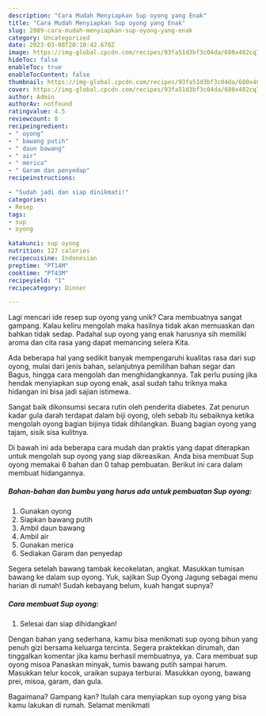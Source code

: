 ```yaml
---
description: "Cara Mudah Menyiapkan Sup oyong yang Enak"
title: "Cara Mudah Menyiapkan Sup oyong yang Enak"
slug: 2089-cara-mudah-menyiapkan-sup-oyong-yang-enak
category: Uncategorized
date: 2023-03-08T20:10:42.678Z
image: https://img-global.cpcdn.com/recipes/93fa51d3bf3c04da/680x482cq70/sup-oyong-foto-resep-utama.jpg
hideToc: false
enableToc: true
enableTocContent: false
thumbnail: https://img-global.cpcdn.com/recipes/93fa51d3bf3c04da/680x482cq70/sup-oyong-foto-resep-utama.jpg
cover: https://img-global.cpcdn.com/recipes/93fa51d3bf3c04da/680x482cq70/sup-oyong-foto-resep-utama.jpg
author: Admin
authorAv: notfound
ratingvalue: 4.5
reviewcount: 8
recipeingredient:
- " oyong"
- " bawang putih"
- " daun bawang"
- " air"
- " merica"
- " Garam dan penyedap"
recipeinstructions:

- "Sudah jadi dan siap dinikmati!"
categories:
- Resep
tags:
- sup
- oyong

katakunci: sup oyong 
nutrition: 127 calories
recipecuisine: Indonesian
preptime: "PT14M"
cooktime: "PT43M"
recipeyield: "1"
recipecategory: Dinner

---
```





Lagi mencari ide resep sup oyong yang unik? Cara membuatnya sangat gampang. Kalau keliru mengolah maka hasilnya tidak akan memuaskan dan bahkan tidak sedap. Padahal sup oyong yang enak harusnya sih memiliki aroma dan cita rasa yang dapat memancing selera Kita.





Ada beberapa hal yang sedikit banyak mempengaruhi kualitas rasa dari sup oyong, mulai dari jenis bahan, selanjutnya pemilihan bahan segar dan Bagus, hingga cara mengolah dan menghidangkannya. Tak perlu pusing jika hendak menyiapkan sup oyong enak,      asal sudah tahu triknya maka hidangan ini bisa jadi sajian istimewa.














Sangat baik dikonsumsi secara rutin oleh penderita diabetes. Zat penurun kadar gula darah terdapat dalam biji oyong, oleh sebab itu sebaiknya ketika mengolah oyong bagian bijinya tidak dihilangkan. Buang bagian oyong yang tajam, sisik sisa kulitnya.






Di bawah ini ada beberapa cara mudah dan praktis yang dapat diterapkan untuk mengolah sup oyong yang siap dikreasikan. Anda bisa membuat Sup oyong memakai 6 bahan dan 0 tahap pembuatan. Berikut ini cara dalam membuat hidangannya.

<!--inarticleads1-->

##### Bahan-bahan dan bumbu yang harus ada untuk pembuatan Sup oyong:

1. Gunakan  oyong
1. Siapkan  bawang putih
1. Ambil  daun bawang
1. Ambil  air
1. Gunakan  merica
1. Sediakan  Garam dan penyedap


Segera setelah bawang tambak kecokelatan, angkat. Masukkan tumisan bawang ke dalam sup oyong. Yuk, sajikan Sup Oyong Jagung sebagai menu harian di rumah! Sudah kebayang belum, kuah hangat supnya? 

<!--inarticleads2-->

##### Cara membuat Sup oyong:


1. Selesai dan siap dihidangkan!

Dengan bahan yang sederhana, kamu bisa menikmati sup oyong bihun yang penuh gizi bersama keluarga tercinta. Segera praktekkan dirumah, dan tinggalkan komentar jika kamu berhasil membuatnya, ya. Cara membuat sup oyong misoa Panaskan minyak, tumis bawang putih sampai harum. Masukkan telur kocok, uraikan supaya terburai. Masukkan oyong, bawang prei, misoa, garam, dan gula. 

Bagaimana? Gampang kan? Itulah cara menyiapkan sup oyong yang bisa kamu lakukan di rumah. Selamat menikmati
